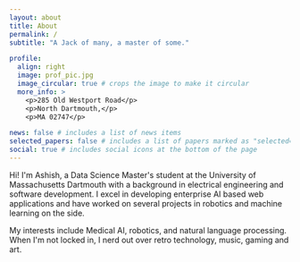 ```yaml
---
layout: about
title: About
permalink: /
subtitle: "A Jack of many, a master of some."

profile:
  align: right
  image: prof_pic.jpg
  image_circular: true # crops the image to make it circular
  more_info: >
    <p>285 Old Westport Road</p>
    <p>North Dartmouth,</p>
    <p>MA 02747</p>

news: false # includes a list of news items
selected_papers: false # includes a list of papers marked as "selected={true}"
social: true # includes social icons at the bottom of the page
---
```


Hi! I'm Ashish, a Data Science Master's student at the University of Massachusetts Dartmouth with a background in electrical engineering and software development. I excel in developing enterprise AI based web applications and have worked on several projects in robotics and machine learning on the side.

My interests include Medical AI, robotics, and natural language processing. When I'm not locked in, I nerd out over retro technology, music, gaming and art.
